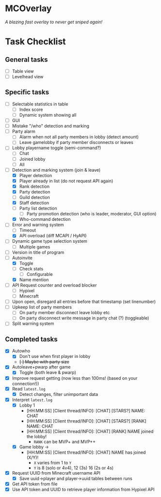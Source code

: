 # MCOverlay
*A blazing fast overlay to never get sniped again!*

# Task Checklist

## General tasks
- [ ] Table view
- [ ] Levelhead view

## Specific tasks
- [ ] Selectable statistics in table
	- [ ] Index score
	- [ ] Dynamic system showing all
- [ ] GUI
- [ ] Mistake "/who" detection and marking
- [ ] Party alarm
	- [ ] Alarm when not all party members in lobby (detect amount)
	- [ ] Leave gamelobby if party member disconnects or leaves
- [ ] Lobby playername toggle (semi-command?)
	- [ ] Chat
	- [ ] Joined lobby
	- [ ] All
- [ ] Detection and marking system (join & leave)
	- [X] Player detection
	- [X] Player already in list (do not request API again)
	- [X] Rank detection
	- [X] Party detection
	- [ ] Guild detection
	- [X] Staff detection
	- [ ] Party list detection
		- [ ] Party promotion detection (who is leader, moderator, GUI option)
	- [X] Who-command detection
- [ ] Error and warning system
	- [ ] Timeout
	- [X] API overload (diff MCAPI / HyAPI)
- [ ] Dynamic game type selection system
	- [ ] Multiple games
- [ ] Version in title of program
- [ ] Autoinvite
	- [X] Toggle
	- [ ] Check stats
		- [ ] Configurable
	- [X] Name mention
- [ ] API Request counter and overload blocker
	- [ ] Hypixel
	- [ ] Minecraft
- [ ] Upon open, disregard all entries before that timestamp (set linenumber)
- [ ] Upkeep list of party members
	- [ ] On party member disconnect leave lobby etc
	- [ ] On party disconnect write message in party chat (?) (toggleable)
- [ ] Split warning system
## Completed tasks
- [X] Autowho
	- [X] Don't use when first player in lobby
	- ~~[ ] Maybe with party size~~
- [X] Autoleave+pwarp after game
	- [X] Toggle (both leave & pwarp)
- [X] Improve request getting (now less than 100ms! (based on your connection!))
- [x] Read `latest.log`
	- [x] Detect changes, filter unimportant data
- [x] Interpret `latest.log`
	- [x] Lobby 1
		- [HH:MM:SS] [Client thread/INFO]: [CHAT] [STARS?] NAME: CHAT
		- [HH:MM:SS] [Client thread/INFO]: [CHAT] [STARS?] [RANK] NAME: CHAT
		- [HH:MM:SS] [Client thread/INFO]: [CHAT] [RANK] NAME joined the lobby!
			- `RANK` can be MVP+ and MVP++
	- [x] Game lobby ->
		- [HH:MM:SS] [Client thread/INFO]: [CHAT] NAME has joined (X/Y)!
			- `X` varies from 1 to `Y`
			- `Y` is 8 (solo or 4v4), 12 (3s) 16 (2s or 4s)
- [x] Request UUID from Minecraft username API
	- [x] Save uuid->player and player->uuid tables between runs
- [x] Get API token from file
- [x] Use API token and UUID to retrieve player information from Hypixel API